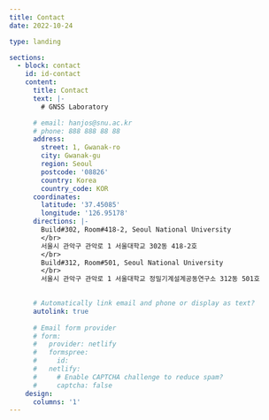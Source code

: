 ```yaml
---
title: Contact
date: 2022-10-24

type: landing

sections:
  - block: contact
    id: id-contact
    content:
      title: Contact
      text: |-
        # GNSS Laboratory

      # email: hanjos@snu.ac.kr
      # phone: 888 888 88 88
      address:
        street: 1, Gwanak-ro
        city: Gwanak-gu
        region: Seoul
        postcode: '08826'
        country: Korea
        country_code: KOR
      coordinates:
        latitude: '37.45085'
        longitude: '126.95178'
      directions: |-
        Build#302, Room#418-2, Seoul National University
        </br>
        서울시 관악구 관악로 1 서울대학교 302동 418-2호
        </br>
        Build#312, Room#501, Seoul National University
        </br>
        서울시 관악구 관악로 1 서울대학교 정밀기계설계공동연구소 312동 501호
        

      # Automatically link email and phone or display as text?
      autolink: true
    
      # Email form provider
      # form:
      #   provider: netlify
      #   formspree:
      #     id:
      #   netlify:
      #     # Enable CAPTCHA challenge to reduce spam?
      #     captcha: false
    design:
      columns: '1'
---
```

